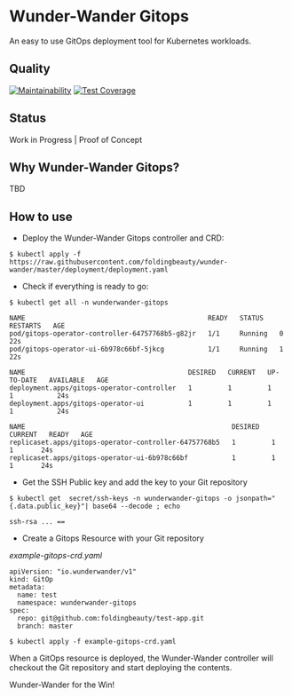 # Wunder-Wander Gitops
An easy to use GitOps deployment tool for Kubernetes workloads.

## Quality
[![Maintainability](https://api.codeclimate.com/v1/badges/1a75cf1d0c809b33d08f/maintainability)](https://codeclimate.com/github/foldingbeauty/wunder-wander/maintainability)
[![Test Coverage](https://api.codeclimate.com/v1/badges/1a75cf1d0c809b33d08f/test_coverage)](https://codeclimate.com/github/foldingbeauty/wunder-wander/test_coverage)

## Status

Work in Progress | Proof of Concept

## Why Wunder-Wander Gitops?

TBD

## How to use

- Deploy the Wunder-Wander Gitops controller and CRD:


`$ kubectl apply -f https://raw.githubusercontent.com/foldingbeauty/wunder-wander/master/deployment/deployment.yaml`


- Check if everything is ready to go:

```
$ kubectl get all -n wunderwander-gitops

NAME                                              READY   STATUS    RESTARTS   AGE
pod/gitops-operator-controller-64757768b5-g82jr   1/1     Running   0          22s
pod/gitops-operator-ui-6b978c66bf-5jkcg           1/1     Running   1          22s

NAME                                         DESIRED   CURRENT   UP-TO-DATE   AVAILABLE   AGE
deployment.apps/gitops-operator-controller   1         1         1            1           24s
deployment.apps/gitops-operator-ui           1         1         1            1           24s

NAME                                                    DESIRED   CURRENT   READY   AGE
replicaset.apps/gitops-operator-controller-64757768b5   1         1         1       24s
replicaset.apps/gitops-operator-ui-6b978c66bf           1         1         1       24s

```

- Get the SSH Public key and add the key to your Git repository

`$ kubectl get  secret/ssh-keys -n wunderwander-gitops -o jsonpath="{.data.public_key}"| base64 --decode ; echo`

```
ssh-rsa ... ==
```

- Create a Gitops Resource with your Git repository


*example-gitops-crd.yaml*
``` 
apiVersion: "io.wunderwander/v1"
kind: GitOp
metadata:
  name: test
  namespace: wunderwander-gitops
spec:
  repo: git@github.com:foldingbeauty/test-app.git
  branch: master
```

`$ kubectl apply -f example-gitops-crd.yaml`

When a GitOps resource is deployed, the Wunder-Wander controller will checkout the Git repository and start deploying the contents. 

Wunder-Wander for the Win!
